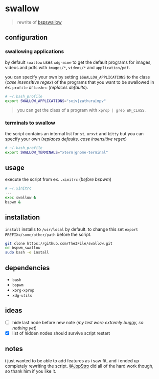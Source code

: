 # swallow

> rewrite of [bspswallow](https://github.com/JopStro/bspswallow)

## configuration

### swallowing applications
by default `swallow` uses `xdg-mime` to get the default programs
for images, videos and pdfs with `images/*`, `videos/*` and
`application/pdf`.

you can specify your own by setting `$SWALLOW_APPLICATIONS` to
the class (*case insensitive regex*) of the programs that you want to be swallowed in
ex. `profile` or `bashrc` (*replaces defaults*).

``` bash
# ~/.bash_profile
export SWALLOW_APPLICATIONS="sxiv|zathura|mpv"
```

> you can get the class of a program with `xprop | grep WM_CLASS`.

### terminals to swallow
the script contains an internal list for `st`, `urxvt` and `kitty`
but you can specify your own (*replaces defaults, case insensitive regex*)

``` bash
# ~/.bash_profile
export SWALLOW_TERMINALS="xterm|gnome-terminal"
```

## usage
execute the script from ex. `.xinitrc` (*before bspwm*)
``` bash
# ~/.xinitrc
...
exec swallow &
bspwm &
```

## installation
`install` installs to `/usr/local` by default.
to change this set `export PREFIX=/some/other/path`
before the script. 

``` bash
git clone https://github.com/The3File/swallow.git
cd bspwm_swallow
sudo bash -e install
```

## dependencies
* `bash`
* `bspwm`
* `xorg-xprop`
* `xdg-utils` 

## ideas
* [ ] hide last node before new note (*my test were extremly buggy, so nothing yet*)
* [x] list of hidden nodes should survive script restart

## notes
i just wanted to be able to add features as i saw fit, and i ended up completely rewriting the script.
[@JopStro](https://github.com/JopStro) did all of the hard work though, so thank him if you like it.
